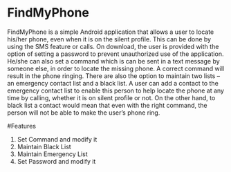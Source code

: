 # FindMyPhone

FindMyPhone is a simple Android application that allows a user to locate his/her phone, even when it is on the silent profile. This can be done by using the SMS feature or calls. On download, the user is provided with the option of setting a password to prevent unauthorized use of the application. He/she can also set a command which is can be sent in a text message by someone else, in order to locate the missing phone. A correct command will result in the phone ringing. 
There are also the option to maintain two lists – an emergency contact list and a black list. A user can add a contact to the emergency contact list to enable this person to help locate the phone at any time by calling, whether it is on silent profile or not. On the other hand, to black list a contact would mean that even with the right command, the person will not be able to make the user’s phone ring.

#Features

1. Set Command and modify it
2. Maintain Black List
3. Maintain Emergency List
4. Set Password and modify it 
